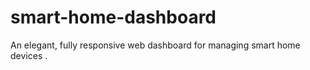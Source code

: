 # smart-home-dashboard
An elegant, fully responsive web dashboard for managing smart home devices .

